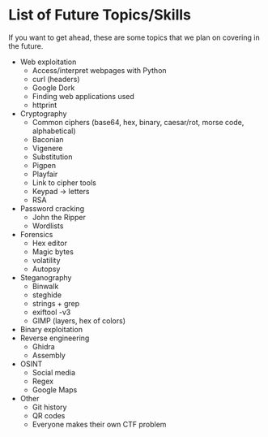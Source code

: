 # List of Future Topics/Skills
If you want to get ahead, these are some topics that we plan on covering in the future. 

* Web exploitation
    * Access/interpret webpages with Python
    * curl (headers)
    * Google Dork
    * Finding web applications used
    * httprint
* Cryptography
    * Common ciphers (base64, hex, binary, caesar/rot, morse code, alphabetical)
    * Baconian
    * Vigenere
    * Substitution
    * Pigpen
    * Playfair
    * Link to cipher tools
    * Keypad -> letters
    * RSA
* Password cracking
    * John the Ripper
    * Wordlists
* Forensics
    * Hex editor
    * Magic bytes
    * volatility
    * Autopsy
* Steganography
    * Binwalk
    * steghide
    * strings + grep
    * exiftool -v3
    * GIMP (layers, hex of colors)
* Binary exploitation
* Reverse engineering
    * Ghidra
    * Assembly
* OSINT
    * Social media
    * Regex
    * Google Maps
* Other
    * Git history
    * QR codes
    * Everyone makes their own CTF problem
